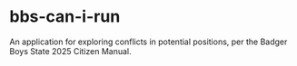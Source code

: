 # bbs-can-i-run

An application for exploring conflicts in potential positions, per the Badger Boys State 2025 Citizen Manual.
